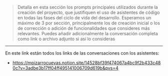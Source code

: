 > Detalla en esta sección los prompts principales utilizados durante la creación del proyecto, que justifiquen el uso de asistentes de código en todas las fases del ciclo de vida del desarrollo. Esperamos un máximo de 3 por sección, principalmente los de creación inicial o  los de corrección o adición de funcionalidades que consideres más relevantes.
Puedes añadir adicionalmente la conversación completa como link o archivo adjunto si así lo consideras

---

En este link están todos los links de las conversaciones con los asistentes: 

- <https://mpizarrocuevas.notion.site/14528bf39f474067a4bc9f2b433c480c?v=3adbe3b17ff04ff495141006709d619b&pvs=4>
